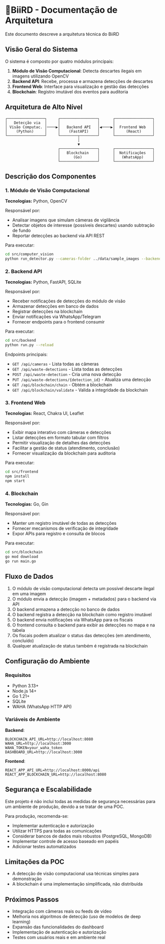 # 🦅BiiRD - Documentação de Arquitetura

Este documento descreve a arquitetura técnica do BiiRD

## Visão Geral do Sistema

O sistema é composto por quatro módulos principais:

1. **Módulo de Visão Computacional**: Detecta descartes ilegais em imagens utilizando OpenCV 
2. **Backend API**: Recebe, processa e armazena detecções de descartes
3. **Frontend Web**: Interface para visualização e gestão das detecções
4. **Blockchain**: Registro imutável dos eventos para auditoria

## Arquitetura de Alto Nível

```
┌─────────────────┐     ┌─────────────────┐      ┌─────────────────┐
│   Detecção via  │     │                 │      │                 │
│ Visão Computac. │────▶│   Backend API   │◀────▶│  Frontend Web   │
│    (Python)     │     │    (FastAPI)    │      │     (React)     │
└─────────────────┘     └────────┬────────┘      └─────────────────┘
                                 │
                                 ▼
                        ┌─────────────────┐      ┌─────────────────┐
                        │   Blockchain    │      │  Notificações   │
                        │      (Go)       │      │   (WhatsApp)    │
                        └─────────────────┘      └─────────────────┘
```

## Descrição dos Componentes

### 1. Módulo de Visão Computacional

**Tecnologias:** Python, OpenCV

Responsável por:
- Analisar imagens que simulam câmeras de vigilância
- Detectar objetos de interesse (possíveis descartes) usando subtração de fundo
- Reportar detecções ao backend via API REST

Para executar:
```bash
cd src/computer_vision
python run_detector.py --cameras-folder ../data/sample_images --backend-url http://localhost:8000
```

### 2. Backend API

**Tecnologias:** Python, FastAPI, SQLite

Responsável por:
- Receber notificações de detecções do módulo de visão 
- Armazenar detecções em banco de dados
- Registrar detecções na blockchain
- Enviar notificações via WhatsApp/Telegram
- Fornecer endpoints para o frontend consumir

Para executar:
```bash
cd src/backend
python run.py --reload
```

Endpoints principais:
- `GET /api/cameras` - Lista todas as câmeras
- `GET /api/waste-detections` - Lista todas as detecções
- `POST /api/waste-detection` - Cria uma nova detecção
- `PUT /api/waste-detections/{detection_id}` - Atualiza uma detecção
- `GET /api/blockchain/chain` - Obtém a blockchain
- `GET /api/blockchain/validate` - Valida a integridade da blockchain

### 3. Frontend Web

**Tecnologias:** React, Chakra UI, Leaflet

Responsável por:
- Exibir mapa interativo com câmeras e detecções
- Listar detecções em formato tabular com filtros
- Permitir visualização de detalhes das detecções
- Facilitar a gestão de status (atendimento, conclusão)
- Fornecer visualização da blockchain para auditoria

Para executar:
```bash
cd src/frontend
npm install
npm start
```

### 4. Blockchain

**Tecnologias:** Go, Gin

Responsável por:
- Manter um registro imutável de todas as detecções
- Fornecer mecanismos de verificação de integridade
- Expor APIs para registro e consulta de blocos

Para executar:
```bash
cd src/blockchain
go mod download
go run main.go
```

## Fluxo de Dados

1. O módulo de visão computacional detecta um possível descarte ilegal em uma imagem
2. O módulo envia a detecção (imagem + metadados) para o backend via API
3. O backend armazena a detecção no banco de dados
4. O backend registra a detecção na blockchain como registro imutável
5. O backend envia notificações via WhatsApp para os fiscais
6. O frontend consulta o backend para exibir as detecções no mapa e na tabela
7. Os fiscais podem atualizar o status das detecções (em atendimento, concluído)
8. Qualquer atualização de status também é registrada na blockchain

## Configuração do Ambiente

### Requisitos

- Python 3.13+
- Node.js 14+
- Go 1.21+
- SQLite
- WAHA (WhatsApp HTTP API)

### Variáveis de Ambiente

**Backend**:
```
BLOCKCHAIN_API_URL=http://localhost:8080
WAHA_URL=http://localhost:3000
WAHA_TOKEN=your_waha_token
DASHBOARD_URL=http://localhost:3000
```

**Frontend**:
```
REACT_APP_API_URL=http://localhost:8000/api
REACT_APP_BLOCKCHAIN_URL=http://localhost:8080
```

## Segurança e Escalabilidade

Este projeto é não inclui todas as medidas de segurança necessárias para um ambiente de produção, devido a se tratar de uma POC. 

Para produção, recomenda-se:
- Implementar autenticação e autorização
- Utilizar HTTPS para todas as comunicações
- Considerar bancos de dados mais robustos (PostgreSQL, MongoDB)
- Implementar controle de acesso baseado em papéis 
- Adicionar testes automatizados

## Limitações da POC
- A detecção de visão computacional usa técnicas simples para demonstração
- A blockchain é uma implementação simplificada, não distribuída

## Próximos Passos
- Integração com câmeras reais ou feeds de vídeo
- Melhoria nos algoritmos de detecção (uso de modelos de deep learning)
- Expansão das funcionalidades do dashboard
- Implementação de autenticação e autorização
- Testes com usuários reais e em ambiente real 
